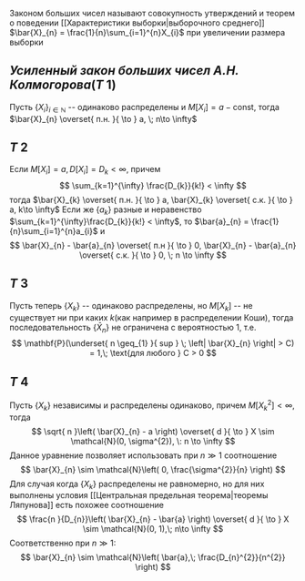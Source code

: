 
Законом больших чисел называют совокупность утверждений и теорем о поведении [[Характеристики выборки|выборочного среднего]] $\bar{X}_{n} = \frac{1}{n}\sum_{i=1}^{n}X_{i}$ при увеличении размера выборки

## *Усиленный закон больших чисел А.Н. Колмогорова*($T$ 1)
Пусть $\left\{ X_{i} \right\}_{i \in\mathbb{N}}$ -- одинаково распределены и $M[X_{i}] = a - \text{const}$, тогда $\bar{X}_{n} \overset{ п.н. }{ \to } a, \; n\to \infty$

## $T$ 2
Если $M[X_{i}] = a, D[X_{i}] = D_{k} < \infty$, причем $$
\sum_{k=1}^{\infty} \frac{D_{k}}{k!} < \infty
$$
тогда $\bar{X}_{k} \overset{ п.н. }{ \to } a, \bar{X}_{k} \overset{ с.к. }{ \to } a, k\to \infty$
Если же $\left\{ a_{k} \right\}$ разные и неравенство $\sum_{k=1}^{\infty}\frac{D_{k}}{k!} < \infty$, то $\bar{a}_{n} = \frac{1}{n}\sum_{i=1}^{n}a_{i}$ и
$$
\bar{X}_{n} - \bar{a}_{n} \overset{ п.н }{ \to } 0, \bar{X}_{n} - \bar{a}_{n} \overset{ с.к. }{ \to } 0, \; n \to \infty
$$
## $T$ 3
Пусть теперь $\left\{ X_{k} \right\}$ -- одинаково распределены, но $M[X_{k}]$ -- не существует ни при каких $k$(как например в распределении Коши), тогда последовательность $\left\{ \bar{X}_{n} \right\}$ не ограничена с вероятностью 1, т.е.
$$
\mathbf{P}(\underset{ n \geq_{1} }{ sup } \; \left| \bar{X}_{n} \right| > C) = 1,\; \text{для любого } C > 0
$$
## $T$ 4
Пусть $\left\{ X_{k} \right\}$ независимы и распределены одинаково, причем $M[X_{k}^{2}] < \infty$, тогда
$$
\sqrt{ n }\left( \bar{X}_{n} - a \right) \overset{ d }{ \to } X \sim \mathcal{N}(0, \sigma^{2}), \: n \to \infty
$$
Данное уравнение позволяет использовать при $n \gg 1$ соотношение
$$
\bar{X}_{n} \sim \mathcal{N}\left( 0, \frac{\sigma^{2}}{n} \right)
$$
Для случая когда $\left\{ X_{k} \right\}$ распределены не равномерно, но для них выполнены условия [[Центральная предельная теорема|теоремы Ляпунова]] есть похожее соотношение
$$
\frac{n }{D_{n}}\left( \bar{X}_{n} - \bar{a} \right) \overset{ d }{ \to } X \sim \mathcal{N}(0, 1),\; n\to \infty
$$
Соответственно при $n \gg 1$:
$$
\bar{X}_{n} \sim \mathcal{N}\left( \bar{a},\; \frac{D_{n}^{2}}{n^{2}} \right)
$$